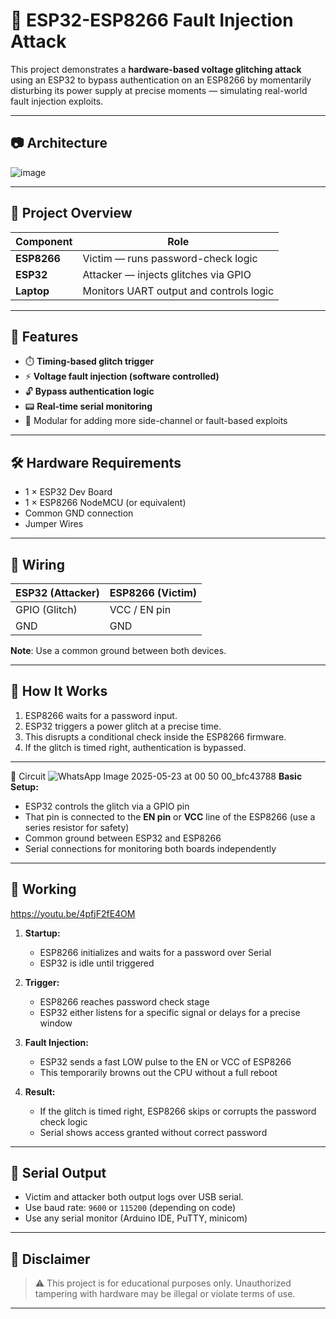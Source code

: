 # 🔐 ESP32-ESP8266 Fault Injection Attack

This project demonstrates a **hardware-based voltage glitching attack** using an ESP32 to bypass authentication on an ESP8266 by momentarily disturbing its power supply at precise moments — simulating real-world fault injection exploits.

---

## 📷 Architecture

![image](https://github.com/user-attachments/assets/dc3ea403-de9d-4ba6-8a17-c770a9361180)


---

## 🧠 Project Overview

| Component      | Role                       |
|----------------|----------------------------|
| **ESP8266**    | Victim — runs password-check logic |
| **ESP32**      | Attacker — injects glitches via GPIO |
| **Laptop**     | Monitors UART output and controls logic |

---

## 🚀 Features

- ⏱️ **Timing-based glitch trigger**
- ⚡ **Voltage fault injection (software controlled)**
- 🔓 **Bypass authentication logic**
- 📟 **Real-time serial monitoring**
- 🧪 Modular for adding more side-channel or fault-based exploits

---

## 🛠️ Hardware Requirements

- 1 × ESP32 Dev Board
- 1 × ESP8266 NodeMCU (or equivalent)
- Common GND connection
- Jumper Wires

---

## 🔌 Wiring

| ESP32 (Attacker) | ESP8266 (Victim) |
|------------------|------------------|
| GPIO (Glitch)    | VCC / EN pin     |
| GND              | GND              |

**Note**: Use a common ground between both devices.

---

## 🧪 How It Works

1. ESP8266 waits for a password input.
2. ESP32 triggers a power glitch at a precise time.
3. This disrupts a conditional check inside the ESP8266 firmware.
4. If the glitch is timed right, authentication is bypassed.

---
🔧 Circuit
![WhatsApp Image 2025-05-23 at 00 50 00_bfc43788](https://github.com/user-attachments/assets/056beb58-e022-4d59-8fb1-afb596d407ef)
**Basic Setup:**
- ESP32 controls the glitch via a GPIO pin
- That pin is connected to the **EN pin** or **VCC** line of the ESP8266 (use a series resistor for safety)
- Common ground between ESP32 and ESP8266
- Serial connections for monitoring both boards independently

---
## 🔄 Working
https://youtu.be/4pfjF2fE4OM
1. **Startup:**
   - ESP8266 initializes and waits for a password over Serial
   - ESP32 is idle until triggered

2. **Trigger:**
   - ESP8266 reaches password check stage
   - ESP32 either listens for a specific signal or delays for a precise window

3. **Fault Injection:**
   - ESP32 sends a fast LOW pulse to the EN or VCC of ESP8266
   - This temporarily browns out the CPU without a full reboot

4. **Result:**
   - If the glitch is timed right, ESP8266 skips or corrupts the password check logic
   - Serial shows access granted without correct password
---

## 🧾 Serial Output

- Victim and attacker both output logs over USB serial.
- Use baud rate: `9600` or `115200` (depending on code)
- Use any serial monitor (Arduino IDE, PuTTY, minicom)

---

## 📜 Disclaimer

> ⚠️ This project is for educational purposes only. Unauthorized tampering with hardware may be illegal or violate terms of use.

---

